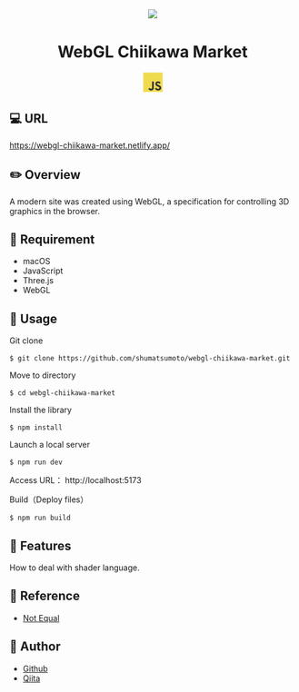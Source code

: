 <div align="center">
  <img src="https://user-images.githubusercontent.com/11171872/203345580-40a14fa9-b1f0-4c29-a042-138ff78f7d9b.jpg" width="500">
</div>

<h1 align="center">WebGL Chiikawa Market</h1>

<div align="center">
  <a href="https://developer.mozilla.org/en-US/docs/Web/JavaScript">
    <img src="https://raw.githubusercontent.com/devicons/devicon/master/icons/javascript/javascript-original.svg" alt="javascript" height="35">
  </a>
</div>

## :computer: URL

https://webgl-chiikawa-market.netlify.app/

## :pencil2: Overview

A modern site was created using WebGL, a specification for controlling 3D graphics in the browser.

## :hammer: Requirement

- macOS
- JavaScript
- Three.js
- WebGL

## :pushpin: Usage

Git clone
```
$ git clone https://github.com/shumatsumoto/webgl-chiikawa-market.git
```
Move to directory
```
$ cd webgl-chiikawa-market
```
Install the library
```
$ npm install
```
Launch a local server
```
$ npm run dev
```

Access URL： 
http://localhost:5173

Build（Deploy files）
```
$ npm run build
```

## :railway_car: Features

How to deal with shader language.

## :green_book: Reference

- [Not Equal](https://not-equal.dev/)

## :hatching_chick: Author

- [Github](https://github.com/shumatsumoto)
- [Qiita](https://qiita.com/ShuMatsumoto)
